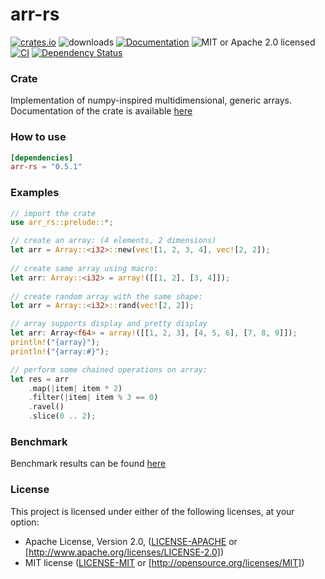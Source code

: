 # arr-rs

[![crates.io](https://img.shields.io/crates/v/arr-rs?label=latest)](https://crates.io/crates/arr-rs)
![downloads](https://img.shields.io/crates/d/arr-rs.svg)
[![Documentation](https://docs.rs/arr-rs/badge.svg?version=latest)](https://docs.rs/arr-rs/latest)
![MIT or Apache 2.0 licensed](https://img.shields.io/crates/l/arr-rs.svg) \
[![CI](https://github.com/pw-order-of-devs/arr-rs/actions/workflows/default.yml/badge.svg)](https://github.com/pw-order-of-devs/arr-rs/actions/workflows/default.yml)
[![Dependency Status](https://deps.rs/crate/arr-rs/latest/status.svg)](https://deps.rs/crate/arr-rs)

### Crate

Implementation of numpy-inspired multidimensional, generic arrays. \
Documentation of the crate is available [here](https://docs.rs/arr-rs)

### How to use

```toml
[dependencies]
arr-rs = "0.5.1"
```

### Examples

```rust
// import the crate
use arr_rs::prelude::*;

// create an array: (4 elements, 2 dimensions)
let arr = Array::<i32>::new(vec![1, 2, 3, 4], vec![2, 2]);
  
// create same array using macro:
let arr: Array::<i32> = array!([[1, 2], [3, 4]]);
  
// create random array with the same shape:
let arr = Array::<i32>::rand(vec![2, 2]);

// array supports display and pretty display
let arr: Array<f64> = array!([[1, 2, 3], [4, 5, 6], [7, 8, 9]]);
println!("{array}");
println!("{array:#}");

// perform some chained operations on array:
let res = arr
    .map(|item| item * 2)
    .filter(|item| item % 3 == 0)
    .ravel()
    .slice(0 .. 2);
```

### Benchmark

Benchmark results can be found [here](https://github.com/pw-order-of-devs/arr-rs/actions/workflows/benchmark.yml)

### License

This project is licensed under either of the following licenses, at your option:

- Apache License, Version 2.0, ([LICENSE-APACHE](LICENSE-APACHE) or [http://www.apache.org/licenses/LICENSE-2.0])
- MIT license ([LICENSE-MIT](LICENSE-MIT) or [http://opensource.org/licenses/MIT])
